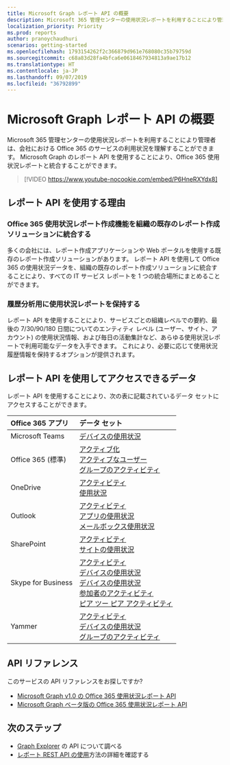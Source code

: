 ```yaml
---
title: Microsoft Graph レポート API の概要
description: Microsoft 365 管理センターの使用状況レポートを利用することにより管理者は、会社における Office 365 のサービスの利用状況を理解することができます。 Microsoft Graph のレポート API を使用することにより、Office 365 使用状況レポートと統合することができます。
localization_priority: Priority
ms.prod: reports
author: pranoychaudhuri
scenarios: getting-started
ms.openlocfilehash: 1793154262f2c366879d961e768080c35b79759d
ms.sourcegitcommit: c68a83d28fa4bfca6e0618467934813a9ae17b12
ms.translationtype: HT
ms.contentlocale: ja-JP
ms.lasthandoff: 09/07/2019
ms.locfileid: "36792899"
---
```

# <a name="microsoft-graph-reports-api-overview"></a>Microsoft Graph レポート API の概要

Microsoft 365 管理センターの使用状況レポートを利用することにより管理者は、会社における Office 365 のサービスの利用状況を理解することができます。 Microsoft Graph のレポート API を使用することにより、Office 365 使用状況レポートと統合することができます。

> [!VIDEO https://www.youtube-nocookie.com/embed/P6HneRXYdx8]

## <a name="why-use-the-reports-api"></a>レポート API を使用する理由

### <a name="integrate-office-365-usage-reporting-into-your-organizations-existing-reporting-solution"></a>Office 365 使用状況レポート作成機能を組織の既存のレポート作成ソリューションに統合する
多くの会社には、レポート作成アプリケーションや Web ポータルを使用する既存のレポート作成ソリューションがあります。 レポート API を使用して Office 365 の使用状況データを、組織の既存のレポート作成ソリューションに統合することにより、すべての IT サービス レポートを 1 つの統合場所にまとめることができます。  

### <a name="retain-usage-reports-for-historical-analysis"></a>履歴分析用に使用状況レポートを保持する
レポート API を使用することにより、サービスごとの組織レベルでの要約、最後の 7/30/90/180 日間についてのエンティティ レベル (ユーザー、サイト、アカウント) の使用状況情報、および毎日の活動集計など、あらゆる使用状況レポートで利用可能なデータを入手できます。 これにより、必要に応じて使用状況履歴情報を保持するオプションが提供されます。

## <a name="what-data-can-i-access-by-using-the-reports-api"></a>レポート API を使用してアクセスできるデータ

レポート API を使用することにより、次の表に記載されているデータ セットにアクセスすることができます。

|Office 365 アプリ|データ セット|
|:--------|:--------|
|Microsoft Teams|[デバイスの使用状況](/graph/api/resources/microsoft-teams-device-usage-reports?view=graph-rest-1.0)<br/>|[ユーザー アクティビティ](/graph/api/resources/microsoft-teams-user-activity-reports?view=graph-rest-1.0)|
|Office 365 (標準) |[アクティブ化](/graph/api/resources/office-365-activations-reports?view=graph-rest-1.0)<br/>[アクティブなユーザー](/graph/api/resources/office-365-active-users-reports?view=graph-rest-1.0)<br/>[グループのアクティビティ](/graph/api/resources/office-365-groups-activity-reports?view=graph-rest-1.0)|
|OneDrive |[アクティビティ](/graph/api/resources/onedrive-activity-reports?view=graph-rest-1.0)<br/>[使用状況](/graph/api/resources/onedrive-usage-reports?view=graph-rest-1.0)|
|Outlook|[アクティビティ](/graph/api/resources/email-activity-reports?view=graph-rest-1.0)<br/>[アプリの使用状況](/graph/api/resources/email-app-usage-reports?view=graph-rest-1.0)<br/>[メールボックス使用状況](/graph/api/resources/mailbox-usage-reports?view=graph-rest-1.0)|
|SharePoint |[アクティビティ](/graph/api/resources/sharepoint-activity-reports?view=graph-rest-1.0)<br/>[サイトの使用状況](/graph/api/resources/sharepoint-site-usage-reports?view=graph-rest-1.0)|
|Skype for Business |[アクティビティ](/graph/api/resources/skype-for-business-activity-reports?view=graph-rest-1.0)<br/>[デバイスの使用状況](/graph/api/resources/skype-for-business-device-usage-reports?view=graph-rest-1.0)<br/>[デバイスの使用状況](/graph/api/resources/skype-for-business-device-usage-reports?view=graph-rest-1.0)<br/>[参加者のアクティビティ](/graph/api/resources/skype-for-business-participant-activity-reports?view=graph-rest-1.0)<br/>[ピア ツー ピア アクティビティ](/graph/api/resources/skype-for-business-peer-to-peer-activity?view=graph-rest-1.0)|
|Yammer |[アクティビティ](/graph/api/resources/yammer-activity-reports?view=graph-rest-1.0)<br/>[デバイスの使用状況](/graph/api/resources/yammer-device-usage-reports?view=graph-rest-1.0)<br/>[グループのアクティビティ](/graph/api/resources/yammer-groups-activity-reports?view=graph-rest-1.0)|

## <a name="api-reference"></a>API リファレンス
このサービスの API リファレンスをお探しですか?

- [Microsoft Graph v1.0 の Office 365 使用状況レポート API](/graph/api/resources/report?view=graph-rest-1.0)
- [Microsoft Graph ベータ版の Office 365 使用状況レポート API](/graph/api/resources/report?view=graph-rest-beta)

## <a name="next-steps"></a>次のステップ

* [Graph Explorer](https://developer.microsoft.com/graph/graph-explorer) の API について調べる
* [レポート REST API の使用](/graph/api/resources/report?view=graph-rest-1.0)方法の詳細を確認する

